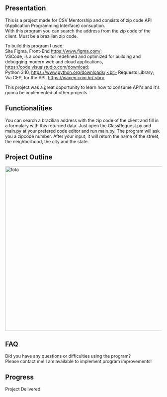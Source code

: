 ## Presentation
This is a project made for CSV Mentorship and consists of zip code API (Application Programming Interface) consuption. <br>
With this program you can search the address from the zip code of the client. Must be a brazilian zip code.

To build this program I used: <br>
Site Figma, Front-End https://www.figma.com/; <br>
VSCode, is a code editor redefined and optimized for building and debugging modern web and cloud applications, https://code.visualstudio.com/download; <br>
Python 3.10, https://www.python.org/downloads/;<br>
Requests Library; <br>
Via CEP, for the API, https://viacep.com.br/.<br>

This project was a great opportunity to learn how to consume API's and it's gonna be implemented at other projects. 

## Functionalities
You can search a brazilian address with the zip code of the client and fill in a formulary with this returned data.
Just open the ClassRequest.py and main.py at your prefered code editor and run main.py.
The program will ask you a zipcode number. After your input, it will return the name of the street, the neighborhood, the city and the state.

## Project Outline
<img width="528" alt="foto" src="https://user-images.githubusercontent.com/109561962/218923091-44271c8e-14b3-48a0-83af-9b55d6a65e4a.png">

## FAQ
Did you have any questions or difficulties using the program? <br>
Please contact me! I am available to implement program improvements!<br>

## Progress
Project Delivered <br>

